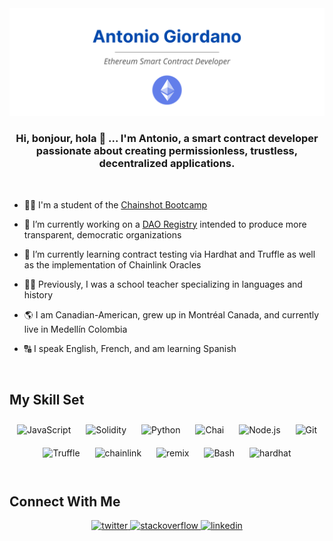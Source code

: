<img src="https://github.com/AntonioGio/AntonioGio/blob/main/Antonio%20Giordano.png"> 

### <div align="center">Hi, bonjour, hola 👋 ... I'm Antonio, a smart contract developer passionate about creating permissionless, trustless, decentralized applications.</div>  
<br/>  

- 🧑‍🎓 I'm a student of the [Chainshot Bootcamp](https://www.chainshot.com/)

- 🔭 I’m currently working on a [DAO Registry](https://github.com/ahsanali17/DAO-Registry.git) intended to produce more transparent, democratic organizations   
  

- 🌱 I’m currently learning contract testing via Hardhat and Truffle as well as the implementation of Chainlink Oracles  
  

- 👨‍🏫 Previously, I was a school teacher specializing in languages and history  
  

- 🌎 I am Canadian-American, grew up in Montréal Canada, and currently live in Medellín Colombia  
  

- 🔠 I speak English, French, and am learning Spanish  
  

<br/>  


## My Skill Set  
<div align="center">  
<img style="margin: 10px" src="https://profilinator.rishav.dev/skills-assets/javascript-original.svg" alt="JavaScript" height="50" />
<img style="margin: 10px" src="https://banner2.cleanpng.com/20190726/kfh/kisspng-solidity-smart-contract-programming-language-ether-blockchain-development-bearplex-5d3afdfeca75f8.3709799715641471988293.jpg" alt="Solidity" height="50" />  
<img style="margin: 10px" src="https://profilinator.rishav.dev/skills-assets/python-original.svg" alt="Python" height="50" />  
<img style="margin: 10px" src="https://profilinator.rishav.dev/skills-assets/chai.png" alt="Chai" height="50" />  
<img style="margin: 10px" src="https://profilinator.rishav.dev/skills-assets/nodejs-original-wordmark.svg" alt="Node.js" height="50" />  
<img style="margin: 10px" src="https://profilinator.rishav.dev/skills-assets/git-scm-icon.svg" alt="Git" height="50" />
<img style="margin: 10px" src="https://trufflesuite.com/assets/logo.png" alt="Truffle" height="50" />
<img style="margin: 10px" src="https://assets-global.website-files.com/5f6b7190899f41fb70882d08/5f760a499b56c47b8fa74fbb_chainlink-logo.svg" alt="chainlink" height="50" />
<img style="margin: 10px" src="https://ethereum.github.io/remix-website/assets/imgs/remix_logo_background.svg" alt="remix" height="50" />
<img style="margin: 10px" src="https://profilinator.rishav.dev/skills-assets/gnu_bash-icon.svg" alt="Bash" height="50" />  
<img style="margin: 10px" src="https://chainstack.com/wp-content/uploads/2021/12/hardhat.png" alt="hardhat" height="50" />    
</div>  

<br/>  


## Connect With Me  
<div align="center">
<a href="https://twitter.com/@a_f_gio" target="_blank">
<img src=https://img.shields.io/badge/twitter-%2300acee.svg?&style=for-the-badge&logo=twitter&logoColor=white alt=twitter style="margin-bottom: 5px;" />
</a>
<a href="https://stackoverflow.com/users/https://stackoverflow.com/users/19361443/antonio-giordano" target="_blank">
<img src=https://img.shields.io/badge/stackoverflow-%23F28032.svg?&style=for-the-badge&logo=stackoverflow&logoColor=white alt=stackoverflow style="margin-bottom: 5px;" />
</a>
<a href="https://www.linkedin.com/in/antonio-giordano-6324b915a/" target="_blank">
<img src=https://img.shields.io/badge/linkedin-%231E77B5.svg?&style=for-the-badge&logo=linkedin&logoColor=white alt=linkedin style="margin-bottom: 5px;" />
</div>  
  

<br/>  

  


